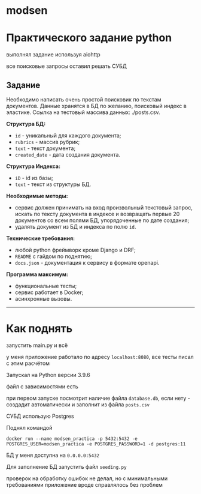 # modsen

# Практического задание python

выполнял задание используя aiohttp

все поисковые запросы оставил решать СУБД

## Задание

Необходимо написать очень простой поисковик по текстам документов. Данные хранятся в БД по желанию, поисковый индекс в эластике.
Ссылка на тестовый массива данных: ./posts.csv. 

__Структура БД:__

- `id` - уникальный для каждого документа;
- `rubrics` - массив рубрик;
- `text` - текст документа;
- `created_date` - дата создания документа.


__Структура Индекса:__

- `iD` - id из базы;
- `text` - текст из структуры БД.


__Необходимые методы:__

- сервис должен принимать на вход произвольный текстовый запрос, искать по тексту документа в индексе и возвращать первые 20 документов со всем полями БД, упорядоченные по дате создания;
- удалять документ из БД и индекса по полю  `id`.

__Технические требования:__

- любой python фреймворк кроме Django и DRF;
- `README` с гайдом по поднятию;
- `docs.json` - документация к сервису в формате openapi.

__Программа максимум:__

- функциональные тесты;
- сервис работает в Docker;
- асинхронные вызовы.


---

# Как поднять

запустить main.py и всё

у меня приложение работало по адресу `localhost:8080`, все тесты писал с этим расчётом

Запускал на Python версии 3.9.6

файл с зависимостями есть

при первом запуске посмотрит наличие файла `database.db`, если нету - создадит автоматически и заполнит из файла `posts.csv`

СУБД использую Postgres

Поднял командой

```console
docker run --name modsen_practica -p 5432:5432 -e POSTGRES_USER=modsen_practica -e POSTGRES_PASSWORD=1 -d postgres:11
```

БД у меня доступна на `0.0.0.0:5432`

Для заполнение БД запустить файл `seeding.py`

проверок на обработку ошибок не делал, но с минимальными требованиями приложение вроде справлялось без проблем